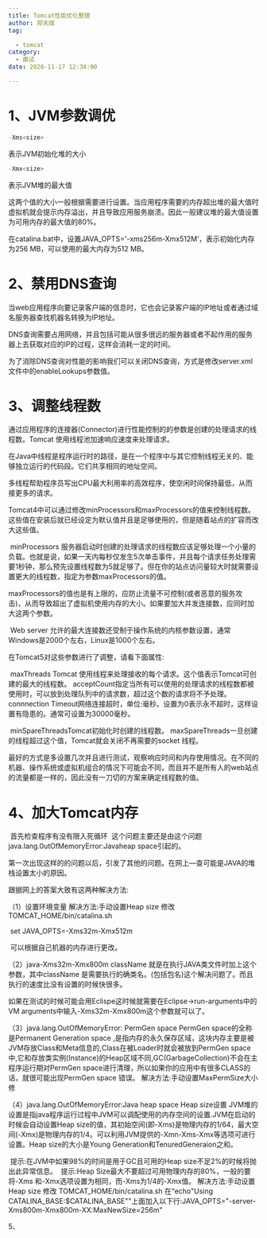 ```yaml
---
title: Tomcat性能优化整理
author: 郑天祺
tag:

  - tomcat
category:
  - 面试
date: 2020-11-17 12:34:00

---
```


# 1、JVM参数调优

```java
-Xms<size>
```

表示JVM初始化堆的大小

```java
-Xmx<size>
```

表示JVM堆的最大值

​		这两个值的大小一般根据需要进行设置。当应用程序需要的内存超出堆的最大值时虚拟机就会提示内存溢出，并且导致应用服务崩溃。因此一般建议堆的最大值设置为可用内存的最大值的80%。

​		在catalina.bat中，设置JAVA_OPTS='-xms256m-Xmx512M‘，表示初始化内存为256 MB，可以使用的最大内存为512 MB。

# 2、禁用DNS查询

​		当web应用程序向要记录客户端的信息时，它也会记录客户端的IP地址或者通过域名服务器查找机器名转换为IP地址。

​		DNS查询需要占用网络，并且包括可能从很多很远的服务器或者不起作用的服务器上去获取对应的IP的过程，这样会消耗一定的时间。

​		为了消除DNS查询对性能的影响我们可以关闭DNS查询，方式是修改server.xml文件中的enableLookups参数值。

# 3、调整线程数

​		通过应用程序的连接器(Connector)进行性能控制的的参数是创建的处理请求的线程数。Tomcat 使用线程池加速响应速度来处理请求。

​		在Java中线程是程序运行时的路径，是在一个程序中与其它控制线程无关的、能够独立运行的代码段。它们共享相同的地址空间。

​		多线程帮助程序员写出CPU最大利用率的高效程序，使空闲时间保持最低，从而接更多的请求。

​		Tomcat4中可以通过修改minProcessors和maxProcessors的值来控制线程数。这些值在安装后就已经设定为默认值并且是足够使用的，但是随着站点的扩容而改大这些值。

​		minProcessors 服务器启动时创建的处理请求的线程数应该足够处理一个小量的负载。也就是说，如果一天内每秒仅发生5次单击事件，并且每个请求任务处理需要1秒钟，那么预先设置线程数为5就足够了。但在你的站点访问量较大时就需要设置更大的线程数，指定为参数maxProcessors的值。

​		maxProcessors的值也是有上限的，应防止流量不可控制(或者恶意的服务攻击)，从而导致超出了虚拟机使用内存的大小。如果要加大并发连接数，应同时加大这两个参数。

​		Web server 允许的最大连接数还受制于操作系统的内核参数设置，通常Windows是2000个左右，Linux是1000个左右。

在Tomcat5对这些参数进行了调整，请看下面属性:

​		maxThreads Tomcat 使用线程来处理接收的每个请求。这个值表示Tomcat可创建的最大的线程数。
​		acceptCount指定当所有可以使用的处理请求的线程数都被使用时，可以放到处理队列中的请求数，超过这个数的请求将不予处理。
​		connnection Timeout网络连接超时，单位:毫秒。设置为0表示永不超时，这样设置有隐患的。通常可设置为30000毫秒。

​		minSpareThreadsTomcat初始化时创建的线程数。
​		maxSpareThreads一旦创建的线程超过这个值，Tomcat就会关闭不再需要的socket 线程。

​		最好的方式是多设置几次并且进行测试，观察响应时间和内存使用情况。在不同的机器、操作系统或虚拟机组合的情况下可能会不同，而且并不是所有人的web站点的流量都是一样的，因此没有一刀切的方案来确定线程数的值。

# 4、加大Tomcat内存

​		首先检查程序有没有限入死循环
​		这个问题主要还是由这个问题 java.lang.0utOfMemoryError:Javaheap space引起的。

​		第一次出现这样的的问题以后，引发了其他的问题。在网上—查可能是JAVA的堆栈设置太小的原因。

跟据网上的答案大致有这两种解决方法:

（1）设置环境变量
		解决方法:手动设置Heap size
		修改TOMCAT_HOME/bin/catalina.sh

​		set JAVA_OPTS=-Xms32m-Xmx512m

​		可以根据自己机器的内存进行更改。

（2）java-Xms32m-Xmx800m className
		就是在执行JAVA类文件时加上这个参数，其中className
是需要执行的确类名。(包括包名)这个解决问题了。而且执行的速度比没有设置的时候快很多。

​		如果在测试的时候可能会用Eclispe这时候就需要在Eclipse->run-arguments中的VM arguments中输入-Xms32m-Xmx800m这个参数就可以了。

（3）java.lang.OutOfMemoryError: PermGen space
PermGen space的全称是Permanent Generation space ,是指内存的永久保存区域，这块内存主要是被JVM存放Class和Meta信息的,Class在被Loader时就会被放到PermGen space中,它和存放类实例(Instance)的Heap区域不同,GC(GarbageCollection)不会在主程序运行期对PermGen space进行清理，所以如果你的应用中有很多CLASS的话，就很可能出现PermGen space 错误。
解决方法:手动设置MaxPermSize大小修

（4）java.lang.OutOfMemoryError:Java heap space Heap size设置
		JVM堆的设置是指java程序运行过程中JVM可以调配使用的内存空间的设置.JVM在启动的时候会自动设置Heap size的值，其初始空间(即-Xms)是物理内存的1/64，最大空间(-Xmx)是物理内存的1/4。可以利用JVM提供的-Xmn-Xms-Xmx等选项可进行设置。Heap size的大小是Young Generation和TenuredGeneraion之和。

​		提示:在JVM中如果98%的时间是用于GC且可用的Heap size不足2%的时候将抛出此异常信息。
​		提示:Heap Size最大不要超过可用物理内存的80%，一般的要将-Xms 和-Xmx选项设置为相同，而-Xms为1/4的-Xmx值。
解决方法:手动设置Heap size
修改 TOMCAT_HOME/bin/catalina.sh
在“echo"Using CATALINA_BASE:$CATALINA_BASE""上面加入以下行:JAVA_OPTS="-server-Xms800m-Xmx800m-XX:MaxNewSize=256m"







5、